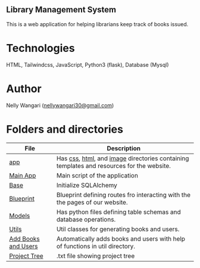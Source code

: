 ## Library Management System

This is a web application for helping librarians keep track of books issued.

# Technologies

HTML,
Tailwindcss,
JavaScript,
Python3 (flask),
Database (Mysql)

# Author
Nelly Wangari (nellywangari30@gmail.com)

# Folders and directories
|   **File**   |   **Description**   |
| -------------- | --------------------- |
|[app](/build/app/) | Has [css](/build/app/static/), [html](/build/app/templates/), and [image](/build/app/static/img/) directories containing templates and resources for the website.|
|[Main App](/build/app/lbs.py)| Main script of the application|
|[Base](/build/app/common/base.py)| Initialize SQLAlchemy|
|[Blueprint](/build/app/blueprint/)| Blueprint defining routes fro interacting with the the pages of our website.|
|[Models](/build/app/models/)| Has python files defining table schemas and database operations.|
|[Utils](./build/app/utils/)| Util classes for generating books and users.|
|[Add Books and Users](./build/app/auto_insert_book_users.py)| Automatically adds books and users with help of functions in util directory.|
|[Project Tree](./lbs_tree.txt)| .txt file showing project tree|
